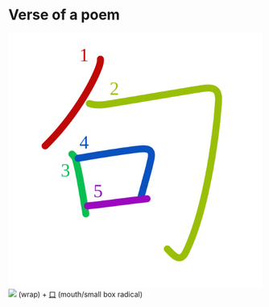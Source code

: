 # Verse of a poem
![53e5](Kanji/kanji-colorize/53e5.svg)
![](http://www.kanjidamage.com/assets/radsmall/wrap-86aa15479e6390b02816855f88f6873be3d5231d32d8588e2e0570221173e67c.jpg) (wrap)  + [口](Kanji/kanji-dict/口.md) (mouth/small box radical)